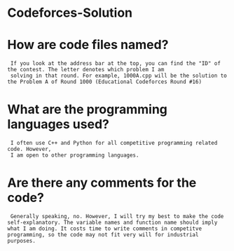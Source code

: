 # Codeforces-Solution

# How are code files named?
     If you look at the address bar at the top, you can find the "ID" of the contest. The letter denotes which problem I am 
     solving in that round. For example, 1000A.cpp will be the solution to the Problem A of Round 1000 (Educational Codeforces Round #16)

# What are the programming languages used?
     I often use C++ and Python for all competitive programming related code. However,
     I am open to other programming languages.
     
# Are there any comments for the code?
     Generally speaking, no. However, I will try my best to make the code self-explanatory. The variable names and function name should imply what I am doing. It costs time to write comments in competitve programming, so the code may not fit very will for industrial purposes.
     
